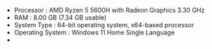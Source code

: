 * Processor : AMD Ryzen 5 5600H with Radeon Graphics            3.30 GHz
* RAM : 8.00 GB (7.34 GB usable)
* System Type : 64-bit operating system, x64-based processor
* Operating System : Windows 11 Home Single Language
* 
